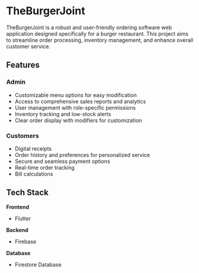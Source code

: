 # TheBurgerJoint

TheBurgerJoint is a robust and user-friendly ordering software web application designed specifically for a burger restaurant. This project aims to streamline order processing, inventory management, and enhance overall customer service.

## Features

### Admin
- Customizable menu options for easy modification
- Access to comprehensive sales reports and analytics
- User management with role-specific permissions
- Inventory tracking and low-stock alerts
- Clear order display with modifiers for customization

### Customers
- Digital receipts
- Order history and preferences for personalized service
- Secure and seamless payment options
- Real-time order tracking
- Bill calculations

## Tech Stack

**Frontend**
- Flutter

**Backend**
- Firebase
  
**Database**
- Firestore Database

